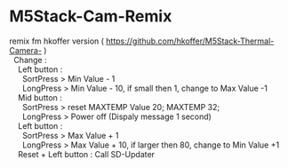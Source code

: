 # M5Stack-Cam-Remix<br />
remix fm hkoffer version ( https://github.com/hkoffer/M5Stack-Thermal-Camera- )<br />
&nbsp;&nbsp;Change : <br />
&nbsp;&nbsp;&nbsp;&nbsp;Left button :  <br />
&nbsp;&nbsp;&nbsp;&nbsp;&nbsp;&nbsp;SortPress >  Min Value - 1 <br />
&nbsp;&nbsp;&nbsp;&nbsp;&nbsp;&nbsp;LongPress >  Min Value - 10, if small then 1, change to Max Value -1<br />
&nbsp;&nbsp;&nbsp;&nbsp;Mid button  :  <br />
&nbsp;&nbsp;&nbsp;&nbsp;&nbsp;&nbsp;SortPress >  reset MAXTEMP Value 20;  MAXTEMP 32;<br />
&nbsp;&nbsp;&nbsp;&nbsp;&nbsp;&nbsp;LongPress >  Power off (Dispaly message 1 second)<br />
&nbsp;&nbsp;&nbsp;&nbsp;Left button :  <br />
&nbsp;&nbsp;&nbsp;&nbsp;&nbsp;&nbsp;SortPress >  Max Value + 1<br />
&nbsp;&nbsp;&nbsp;&nbsp;&nbsp;&nbsp;LongPress >  Max Value + 10, if larger then 80, change to Min Value +1<br />
&nbsp;&nbsp;&nbsp;&nbsp;Reset + Left button : Call SD-Updater
				  
